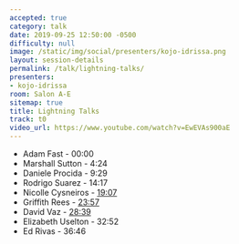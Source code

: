 ```yaml
---
accepted: true
category: talk
date: 2019-09-25 12:50:00 -0500
difficulty: null
image: /static/img/social/presenters/kojo-idrissa.png
layout: session-details
permalink: /talk/lightning-talks/
presenters:
- kojo-idrissa
room: Salon A-E
sitemap: true
title: Lightning Talks
track: t0
video_url: https://www.youtube.com/watch?v=EwEVAs900aE
---
```


- Adam Fast - 00:00
- Marshall Sutton - 4:24
- Daniele Procida - 9:29
- Rodrigo Suarez - 14:17
- Nicolle Cysneiros - [19:07](https://www.youtube.com/watch?v=EwEVAs900aE&t=1147)
- Griffith Rees - [23:57](https://www.youtube.com/watch?v=EwEVAs900aE&t=1437)
- David Vaz - [28:39](https://www.youtube.com/watch?v=EwEVAs900aE&t=1719)
- Elizabeth Uselton - 32:52
- Ed Rivas - 36:46
